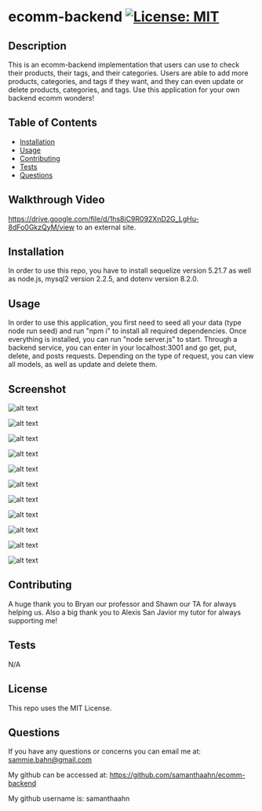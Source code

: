 # ecomm-backend [![License: MIT](https://img.shields.io/badge/License-MIT-yellow.svg)](https://opensource.org/licenses/MIT)


## Description
This is an ecomm-backend implementation that users can use to check their products, their tags, and their categories. Users are able to add more products, categories, and tags if they want, and they can even update or delete products, categories, and tags. Use this application for your own backend ecomm wonders! 


## Table of Contents
- [Installation](#installation)
- [Usage](#usage)
- [Contributing](#contributing)
- [Tests](#tests)
- [Questions](#questions)

## Walkthrough Video 
https://drive.google.com/file/d/1hs8iC9R092XnD2G_LgHu-8dFo0GkzQyM/view to an external site.

## Installation
In order to use this repo, you have to install sequelize version 5.21.7 as well as node.js, mysql2 version 2.2.5, and dotenv version 8.2.0. 

## Usage
In order to use this application, you first need to seed all your data (type node run seed) and run "npm i" to install all required dependencies. Once everything is installed, you can run "node server.js" to start. Through a backend service, you can enter in your localhost:3001 and go get, put, delete, and posts requests. Depending on the type of request, you can view all models, as well as update and delete them. 

## Screenshot
![alt text](./assets/images/Screenshot%202023-04-20%20at%203.35.07%20PM.png)

![alt text](./assets/images/Screenshot%202023-04-20%20at%203.35.19%20PM.png)

![alt text](./assets/images/Screenshot%202023-04-20%20at%203.35.30%20PM.png)

![alt text](./assets/images/Screenshot%202023-04-20%20at%203.35.37%20PM.png)

![alt text](./assets/images/Screenshot%202023-04-20%20at%203.35.44%20PM.png)

![alt text](./assets/images/Screenshot%202023-04-20%20at%203.35.52%20PM.png)

![alt text](./assets/images/Screenshot%202023-04-20%20at%203.36.00%20PM.png)

![alt text](./assets/images/Screenshot%202023-04-20%20at%203.36.11%20PM.png)

![alt text](./assets/images/Screenshot%202023-04-20%20at%203.36.22%20PM.png)

![alt text](./assets/images/Screenshot%202023-04-20%20at%203.36.30%20PM%201.png)

![alt text](./assets/images/Screenshot%202023-04-20%20at%203.36.30%20PM.png)



## Contributing
A huge thank you to Bryan our professor and Shawn our TA for always helping us. Also a big thank you to Alexis San Javior my tutor for always supporting me! 

## Tests
N/A

## License
This repo uses the MIT License. 

## Questions
If you have any questions or concerns you can email me at: sammie.bahn@gmail.com

My github can be accessed at: https://github.com/samanthaahn/ecomm-backend

My github username is: samanthaahn

